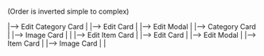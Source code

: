 (Order is inverted simple to complex)

|--> Edit Category Card
|    |--> Edit Card
|         |--> Edit Modal
|         |--> Category Card
|              |--> Image Card
|
|
|--> Edit Item Card
|    |--> Edit Card
|         |--> Edit Modal
|         |--> Item Card
|              |--> Image Card
|
|

